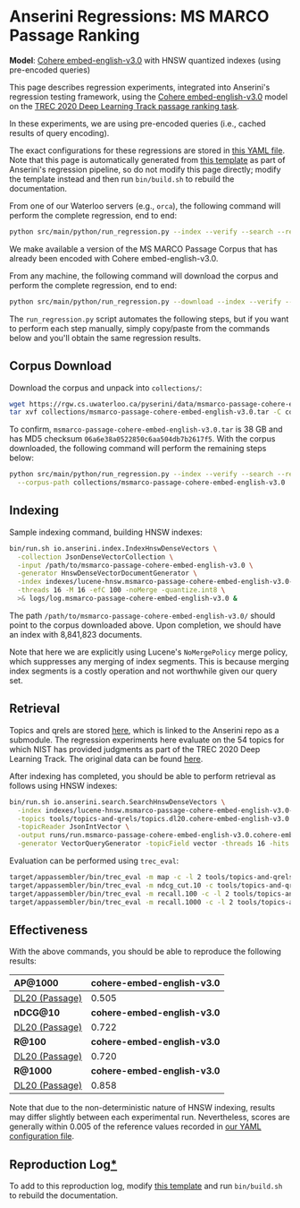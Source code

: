 # Anserini Regressions: MS MARCO Passage Ranking

**Model**: [Cohere embed-english-v3.0](https://docs.cohere.com/reference/embed) with HNSW quantized indexes (using pre-encoded queries)

This page describes regression experiments, integrated into Anserini's regression testing framework, using the [Cohere embed-english-v3.0](https://docs.cohere.com/reference/embed) model on the [TREC 2020 Deep Learning Track passage ranking task](https://trec.nist.gov/data/deep2020.html).

In these experiments, we are using pre-encoded queries (i.e., cached results of query encoding).

The exact configurations for these regressions are stored in [this YAML file](../../src/main/resources/regression/dl20-passage-cohere-embed-english-v3.0-hnsw-int8.yaml).
Note that this page is automatically generated from [this template](../../src/main/resources/docgen/templates/dl20-passage-cohere-embed-english-v3.0-hnsw-int8.template) as part of Anserini's regression pipeline, so do not modify this page directly; modify the template instead and then run `bin/build.sh` to rebuild the documentation.

From one of our Waterloo servers (e.g., `orca`), the following command will perform the complete regression, end to end:

```bash
python src/main/python/run_regression.py --index --verify --search --regression dl20-passage-cohere-embed-english-v3.0-hnsw-int8
```

We make available a version of the MS MARCO Passage Corpus that has already been encoded with Cohere embed-english-v3.0.

From any machine, the following command will download the corpus and perform the complete regression, end to end:

```bash
python src/main/python/run_regression.py --download --index --verify --search --regression dl20-passage-cohere-embed-english-v3.0-hnsw-int8
```

The `run_regression.py` script automates the following steps, but if you want to perform each step manually, simply copy/paste from the commands below and you'll obtain the same regression results.

## Corpus Download

Download the corpus and unpack into `collections/`:

```bash
wget https://rgw.cs.uwaterloo.ca/pyserini/data/msmarco-passage-cohere-embed-english-v3.0.tar -P collections/
tar xvf collections/msmarco-passage-cohere-embed-english-v3.0.tar -C collections/
```

To confirm, `msmarco-passage-cohere-embed-english-v3.0.tar` is 38 GB and has MD5 checksum `06a6e38a0522850c6aa504db7b2617f5`.
With the corpus downloaded, the following command will perform the remaining steps below:

```bash
python src/main/python/run_regression.py --index --verify --search --regression dl20-passage-cohere-embed-english-v3.0-hnsw-int8 \
  --corpus-path collections/msmarco-passage-cohere-embed-english-v3.0
```

## Indexing

Sample indexing command, building HNSW indexes:

```bash
bin/run.sh io.anserini.index.IndexHnswDenseVectors \
  -collection JsonDenseVectorCollection \
  -input /path/to/msmarco-passage-cohere-embed-english-v3.0 \
  -generator HnswDenseVectorDocumentGenerator \
  -index indexes/lucene-hnsw.msmarco-passage-cohere-embed-english-v3.0-int8/ \
  -threads 16 -M 16 -efC 100 -noMerge -quantize.int8 \
  >& logs/log.msmarco-passage-cohere-embed-english-v3.0 &
```

The path `/path/to/msmarco-passage-cohere-embed-english-v3.0/` should point to the corpus downloaded above.
Upon completion, we should have an index with 8,841,823 documents.

Note that here we are explicitly using Lucene's `NoMergePolicy` merge policy, which suppresses any merging of index segments.
This is because merging index segments is a costly operation and not worthwhile given our query set.

## Retrieval

Topics and qrels are stored [here](https://github.com/castorini/anserini-tools/tree/master/topics-and-qrels), which is linked to the Anserini repo as a submodule.
The regression experiments here evaluate on the 54 topics for which NIST has provided judgments as part of the TREC 2020 Deep Learning Track.
The original data can be found [here](https://trec.nist.gov/data/deep2020.html).

After indexing has completed, you should be able to perform retrieval as follows using HNSW indexes:

```bash
bin/run.sh io.anserini.search.SearchHnswDenseVectors \
  -index indexes/lucene-hnsw.msmarco-passage-cohere-embed-english-v3.0-int8/ \
  -topics tools/topics-and-qrels/topics.dl20.cohere-embed-english-v3.0.jsonl.gz \
  -topicReader JsonIntVector \
  -output runs/run.msmarco-passage-cohere-embed-english-v3.0.cohere-embed-english-v3.0-cached_q.topics.dl20.cohere-embed-english-v3.0.jsonl.txt \
  -generator VectorQueryGenerator -topicField vector -threads 16 -hits 1000 -efSearch 1000 &
```

Evaluation can be performed using `trec_eval`:

```bash
target/appassembler/bin/trec_eval -m map -c -l 2 tools/topics-and-qrels/qrels.dl20-passage.txt runs/run.msmarco-passage-cohere-embed-english-v3.0.cohere-embed-english-v3.0-cached_q.topics.dl20.cohere-embed-english-v3.0.jsonl.txt
target/appassembler/bin/trec_eval -m ndcg_cut.10 -c tools/topics-and-qrels/qrels.dl20-passage.txt runs/run.msmarco-passage-cohere-embed-english-v3.0.cohere-embed-english-v3.0-cached_q.topics.dl20.cohere-embed-english-v3.0.jsonl.txt
target/appassembler/bin/trec_eval -m recall.100 -c -l 2 tools/topics-and-qrels/qrels.dl20-passage.txt runs/run.msmarco-passage-cohere-embed-english-v3.0.cohere-embed-english-v3.0-cached_q.topics.dl20.cohere-embed-english-v3.0.jsonl.txt
target/appassembler/bin/trec_eval -m recall.1000 -c -l 2 tools/topics-and-qrels/qrels.dl20-passage.txt runs/run.msmarco-passage-cohere-embed-english-v3.0.cohere-embed-english-v3.0-cached_q.topics.dl20.cohere-embed-english-v3.0.jsonl.txt
```

## Effectiveness

With the above commands, you should be able to reproduce the following results:

| **AP@1000**                                                                                                  | **cohere-embed-english-v3.0**|
|:-------------------------------------------------------------------------------------------------------------|-----------|
| [DL20 (Passage)](https://trec.nist.gov/data/deep2020.html)                                                   | 0.505     |
| **nDCG@10**                                                                                                  | **cohere-embed-english-v3.0**|
| [DL20 (Passage)](https://trec.nist.gov/data/deep2020.html)                                                   | 0.722     |
| **R@100**                                                                                                    | **cohere-embed-english-v3.0**|
| [DL20 (Passage)](https://trec.nist.gov/data/deep2020.html)                                                   | 0.720     |
| **R@1000**                                                                                                   | **cohere-embed-english-v3.0**|
| [DL20 (Passage)](https://trec.nist.gov/data/deep2020.html)                                                   | 0.858     |

Note that due to the non-deterministic nature of HNSW indexing, results may differ slightly between each experimental run.
Nevertheless, scores are generally within 0.005 of the reference values recorded in [our YAML configuration file](../../src/main/resources/regression/dl20-passage-cohere-embed-english-v3.0-hnsw-int8.yaml).

## Reproduction Log[*](../../docs/reproducibility.md)

To add to this reproduction log, modify [this template](../../src/main/resources/docgen/templates/dl20-passage-cohere-embed-english-v3.0-hnsw-int8.template) and run `bin/build.sh` to rebuild the documentation.
